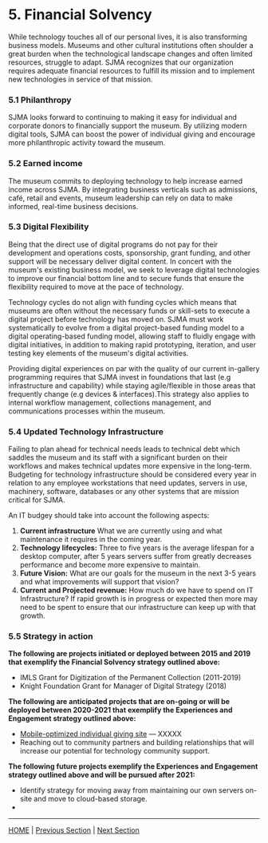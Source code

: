 # 5. Financial Solvency

While technology touches all of our personal lives, it is also transforming business models. Museums and other cultural institutions often shoulder a great burden when the technological landscape changes and often limited resources, struggle to adapt. SJMA recognizes that our organization requires adequate financial resources to fulfill its mission and to implement new technologies in service of that mission.

### 5.1 Philanthropy

 SJMA looks forward to continuing to making it easy for individual and corporate donors to financially support the museum. By utilizing modern digital tools, SJMA can boost the power of individual giving and encourage more philanthropic activity toward the museum.  

### 5.2 Earned income

The museum commits to deploying technology to help increase earned income across SJMA. By integrating business verticals such as admissions, café, retail and events, museum leadership can rely on data to make informed, real-time business decisions.

### 5.3 Digital Flexibility

Being that the direct use of digital programs do not pay for their development and operations costs, sponsorship, grant funding, and other support will be necessary deliver digital content. In concert with the museum's existing business model, we seek to leverage digital technologies to improve our financial bottom line and to secure funds that ensure the flexibility required to move at the pace of technology.

Technology cycles do not align with funding cycles which means that museums are often without the necessary funds or skill-sets to execute a digital project before technology has moved on. SJMA must work systematically to evolve from a digital project-based funding model to a digital operating-based funding model, allowing staff to fluidly engage with digital initiatives, in addition to making rapid prototyping, iteration, and user testing key elements of the museum's digital activities.

Providing digital experiences on par with the quality of our current in-gallery programming requires that SJMA invest in foundations that last (e.g infrastructure and capability) while staying agile/flexible in those areas that frequently change (e.g devices & interfaces).This strategy also applies to internal workflow management, collections management, and communications processes within the museum.

### 5.4 Updated Technology Infrastructure
Failing to plan ahead for technical needs leads to technical debt which saddles the museum and its staff with a significant burden on their workflows and makes technical updates more expensive in the long-term. Budgeting for technology infrastructure should be considered every year in relation to any employee workstations that need updates, servers in use, machinery, software, databases or any other systems that are mission critical for SJMA.

An IT budgey should take into account the following aspects:
  1. **Current infrastructure** What we are currently using and what maintenance it requires in the coming year.
  2. **Technology lifecycles:** Three to five years is the average lifespan for a desktop computer, after 5 years servers suffer from greatly decreases performance and become more expensive to maintain.
  3. **Future Vision:** What are our goals for the museum in the next 3-5 years and what improvements will support that vision?
  4. **Current and Projected revenue:** How much do we have to spend on IT Infrastructure? If rapid growth is in progress or expected then more may need to be spent to ensure that our infrastructure can keep up with that growth.

### 5.5 Strategy in action

**The following are projects initiated or deployed between 2015 and 2019 that exemplify the Financial Solvency strategy outlined above:**
* IMLS Grant for Digitization of the Permanent Collection (2011-2019)
* Knight Foundation Grant for Manager of Digital Strategy (2018)

**The following are anticipated projects that are on-going or will be deployed between 2020-2021 that exemplify the Experiences and Engagement strategy outlined above:**

* [Mobile-optimized individual giving site](https://sjmusart.org/join-and-support) — XXXXX
* Reaching out to community partners and building relationships that will increase our potential for technology community support.


**The following future projects exemplify the Experiences and Engagement strategy outlined above and will be pursued after 2021:**
* Identify strategy for moving away from maintaining our own servers on-site and move to cloud-based storage.
*

-----

[HOME](index.md) | [Previous Section](04_Organizational_Adaptation.md) | [Next Section](06_Benchmarks_Deliverables_and_Progress.md)
